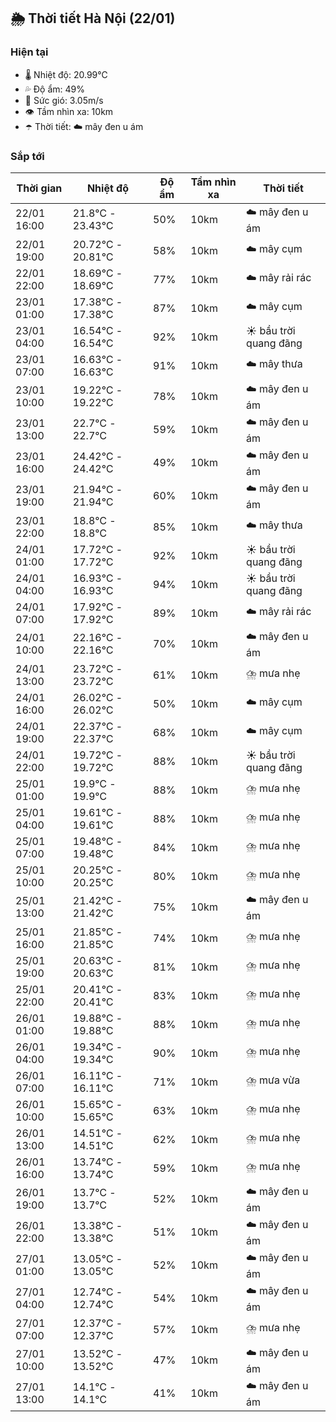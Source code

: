 ## 🌦️ Thời tiết Hà Nội (22/01)

### Hiện tại

- 🌡️ Nhiệt độ: 20.99℃
- 💦 Độ ẩm: 49%
- 💨 Sức gió: 3.05m/s
- 👁️ Tầm nhìn xa: 10km
- ☂️ Thời tiết: ☁️ mây đen u ám

### Sắp tới

| Thời gian | Nhiệt độ | Độ ẩm | Tầm nhìn xa | Thời tiết |
| --- | --- | --- | --- | --- |
| 22/01 16:00 | 21.8℃ - 23.43℃ | 50% | 10km | ☁️ mây đen u ám |
| 22/01 19:00 | 20.72℃ - 20.81℃ | 58% | 10km | ☁️ mây cụm |
| 22/01 22:00 | 18.69℃ - 18.69℃ | 77% | 10km | ☁️ mây rải rác |
| 23/01 01:00 | 17.38℃ - 17.38℃ | 87% | 10km | ☁️ mây cụm |
| 23/01 04:00 | 16.54℃ - 16.54℃ | 92% | 10km | ☀️ bầu trời quang đãng |
| 23/01 07:00 | 16.63℃ - 16.63℃ | 91% | 10km | ☁️ mây thưa |
| 23/01 10:00 | 19.22℃ - 19.22℃ | 78% | 10km | ☁️ mây đen u ám |
| 23/01 13:00 | 22.7℃ - 22.7℃ | 59% | 10km | ☁️ mây đen u ám |
| 23/01 16:00 | 24.42℃ - 24.42℃ | 49% | 10km | ☁️ mây đen u ám |
| 23/01 19:00 | 21.94℃ - 21.94℃ | 60% | 10km | ☁️ mây đen u ám |
| 23/01 22:00 | 18.8℃ - 18.8℃ | 85% | 10km | ☁️ mây thưa |
| 24/01 01:00 | 17.72℃ - 17.72℃ | 92% | 10km | ☀️ bầu trời quang đãng |
| 24/01 04:00 | 16.93℃ - 16.93℃ | 94% | 10km | ☀️ bầu trời quang đãng |
| 24/01 07:00 | 17.92℃ - 17.92℃ | 89% | 10km | ☁️ mây rải rác |
| 24/01 10:00 | 22.16℃ - 22.16℃ | 70% | 10km | ☁️ mây đen u ám |
| 24/01 13:00 | 23.72℃ - 23.72℃ | 61% | 10km | ⛈️ mưa nhẹ |
| 24/01 16:00 | 26.02℃ - 26.02℃ | 50% | 10km | ☁️ mây cụm |
| 24/01 19:00 | 22.37℃ - 22.37℃ | 68% | 10km | ☁️ mây cụm |
| 24/01 22:00 | 19.72℃ - 19.72℃ | 88% | 10km | ☀️ bầu trời quang đãng |
| 25/01 01:00 | 19.9℃ - 19.9℃ | 88% | 10km | ⛈️ mưa nhẹ |
| 25/01 04:00 | 19.61℃ - 19.61℃ | 88% | 10km | ⛈️ mưa nhẹ |
| 25/01 07:00 | 19.48℃ - 19.48℃ | 84% | 10km | ⛈️ mưa nhẹ |
| 25/01 10:00 | 20.25℃ - 20.25℃ | 80% | 10km | ⛈️ mưa nhẹ |
| 25/01 13:00 | 21.42℃ - 21.42℃ | 75% | 10km | ☁️ mây đen u ám |
| 25/01 16:00 | 21.85℃ - 21.85℃ | 74% | 10km | ⛈️ mưa nhẹ |
| 25/01 19:00 | 20.63℃ - 20.63℃ | 81% | 10km | ⛈️ mưa nhẹ |
| 25/01 22:00 | 20.41℃ - 20.41℃ | 83% | 10km | ⛈️ mưa nhẹ |
| 26/01 01:00 | 19.88℃ - 19.88℃ | 88% | 10km | ⛈️ mưa nhẹ |
| 26/01 04:00 | 19.34℃ - 19.34℃ | 90% | 10km | ⛈️ mưa nhẹ |
| 26/01 07:00 | 16.11℃ - 16.11℃ | 71% | 10km | ⛈️ mưa vừa |
| 26/01 10:00 | 15.65℃ - 15.65℃ | 63% | 10km | ⛈️ mưa nhẹ |
| 26/01 13:00 | 14.51℃ - 14.51℃ | 62% | 10km | ⛈️ mưa nhẹ |
| 26/01 16:00 | 13.74℃ - 13.74℃ | 59% | 10km | ⛈️ mưa nhẹ |
| 26/01 19:00 | 13.7℃ - 13.7℃ | 52% | 10km | ☁️ mây đen u ám |
| 26/01 22:00 | 13.38℃ - 13.38℃ | 51% | 10km | ☁️ mây đen u ám |
| 27/01 01:00 | 13.05℃ - 13.05℃ | 52% | 10km | ☁️ mây đen u ám |
| 27/01 04:00 | 12.74℃ - 12.74℃ | 54% | 10km | ☁️ mây đen u ám |
| 27/01 07:00 | 12.37℃ - 12.37℃ | 57% | 10km | ⛈️ mưa nhẹ |
| 27/01 10:00 | 13.52℃ - 13.52℃ | 47% | 10km | ☁️ mây đen u ám |
| 27/01 13:00 | 14.1℃ - 14.1℃ | 41% | 10km | ☁️ mây đen u ám |
